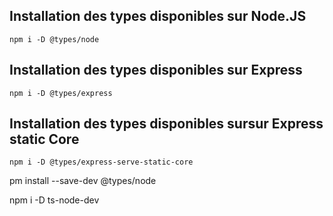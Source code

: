 ## Installation des types disponibles sur Node.JS

```npm i -D @types/node```

## Installation des types disponibles sur Express

```npm i -D @types/express```

## Installation des types disponibles sursur Express static Core

```npm i -D @types/express-serve-static-core```

pm install --save-dev @types/node

npm i -D ts-node-dev
